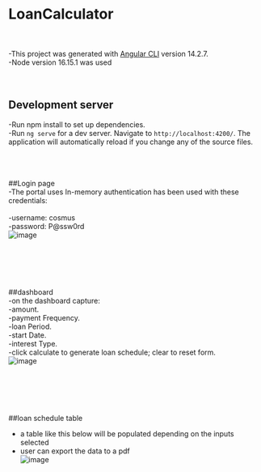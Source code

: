 # LoanCalculator
<br><br>
-This project was generated with [Angular CLI](https://github.com/angular/angular-cli) version 14.2.7.<br>
-Node version 16.15.1 was used
<br><br><br>

## Development server<br>
-Run npm install to set up dependencies.<br>
-Run `ng serve` for a dev server. Navigate to `http://localhost:4200/`. The application will automatically reload if you change any of the source files.
<br><br><br><br>



##Login page<br>
-The portal uses In-memory authentication has been used with these credentials:<br><br>
-username: cosmus<br>
-password: P@ssw0rd<br>
![image](https://github.com/cosmus-njagi/calculator-portal/assets/74013713/63d9f686-7c3e-4e14-b32a-0218011016cd)

<br><br><br><br>



##dashboard<br>
-on the dashboard capture:<br>
-amount.<br>
-payment Frequency.<br>
-loan Period.<br>
-start Date.<br>
-interest Type.<br>
-click calculate to generate loan schedule; clear to reset form.<br>
![image](https://github.com/cosmus-njagi/calculator-portal/assets/74013713/96c8d17d-a1a9-43c4-8fdc-4e459a7bf664)

<br><br><br><br>



##loan schedule table<br>
- a table like this below will be populated depending on the inputs selected<br>
- user can export the data to a pdf<br>
![image](https://github.com/cosmus-njagi/calculator-portal/assets/74013713/97d93cc8-f14a-4a0a-b743-c6552148436c)
<br><br><br><br>
